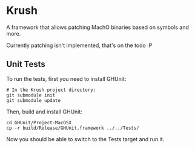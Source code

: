 Krush
=====
A framework that allows patching MachO binaries based on symbols and more.

Currently patching isn't implemented, that's on the todo :P

Unit Tests
----------
To run the tests, first you need to install GHUnit:

    # In the Krush project directory:
    git submodule init
    git submodule update

Then, build and install GHUnit:

    cd GHUnit/Project-MacOSX
    cp -r build/Release/GHUnit.framework ../../Tests/

Now you should be able to switch to the Tests target and run it.
